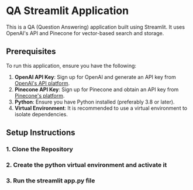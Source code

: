 # QA Streamlit Application

This is a QA (Question Answering) application built using Streamlit. It uses OpenAI's API and Pinecone for vector-based search and storage.

## Prerequisites

To run this application, ensure you have the following:

1. **OpenAI API Key**: Sign up for OpenAI and generate an API key from [OpenAI's API platform](https://platform.openai.com/).
2. **Pinecone API Key**: Sign up for Pinecone and obtain an API key from [Pinecone's platform](https://www.pinecone.io/).
3. **Python**: Ensure you have Python installed (preferably 3.8 or later).
4. **Virtual Environment**: It is recommended to use a virtual environment to isolate dependencies.

## Setup Instructions

### 1. Clone the Repository

### 2. Create the python virtual environment and activate it

### 3. Run the streamlit app.py file
